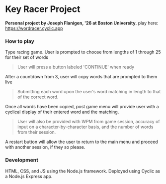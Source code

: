 # Key Racer Project
**Personal project by Joseph Flanigen, '26 at Boston University.**
play here: https://wordracer.cyclic.app

### How to play
Type racing game. User is prompted to choose from lengths of 1 through 25 for their set of words
> User will press a button labeled 'CONTINUE' when ready

After a countdown from 3, user will copy words that are prompted to them live
> Submitting each word upon the user's word matching in length to that of the correct word.

Once all words have been copied, post game menu will provide user with a cyclical display of their entered word and the matching.
> User will also be provided with WPM from game session, accuracy of input on a character-by-character basis, and the number of words from their session.

A restart button will allow the user to return to the main menu and proceed with another session, if they so please.

### Development
HTML, CSS, and JS using the Node.js framework. Deployed using Cyclic as a Node.js Express app.

